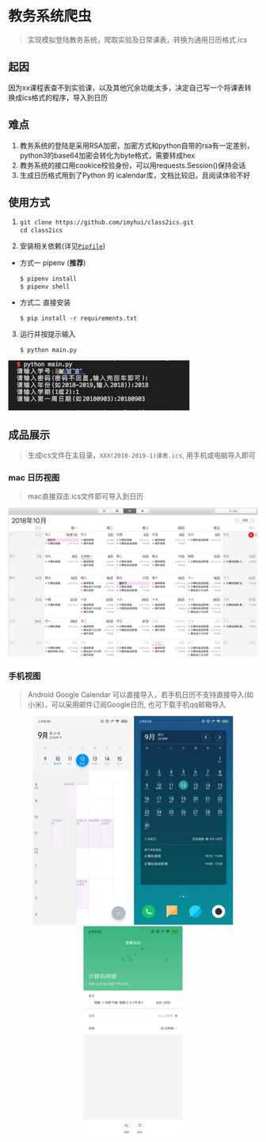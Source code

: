 # 教务系统爬虫

> 实现模拟登陆教务系统，爬取实验及日常课表，转换为通用日历格式.ics

## 起因
因为xx课程表查不到实验课，以及其他冗余功能太多，决定自己写一个将课表转换成ics格式的程序，导入到日历

## 难点
1. 教务系统的登陆是采用RSA加密，加密方式和python自带的rsa有一定差别，python3的base64加密会转化为byte格式，需要转成hex
2. 教务系统的接口用cookice校验身份，可以用requests.Session()保持会话
3. 生成日历格式用到了Python 的 icalendar库，文档比较旧，且阅读体验不好



## 使用方式
1. 
    ```
    git clone https://github.com/imyhui/class2ics.git
    cd class2ics
    ```
2. 安装相关依赖(详见[`Pipfile`](./Pipfile))
- 方式一 pipenv (**推荐**)
    ``` shell
    $ pipenv install
    $ pipenv shell
    ```
- 方式二 直接安装
    ``` shell
    $ pip install -r requirements.txt
    ```
3. 运行并按提示输入

   ```shell
   $ python main.py
   ```

   

![流程](result/Process.png)

## 成品展示

> 生成ics文件在主目录，`XXX(2018-2019-1)课表.ics`, 用手机或电脑导入即可

### mac 日历视图
> mac直接双击.ics文件即可导入到日历

![PC视图](result/PC_view.png)

### 手机视图

> Android Google Calendar 可以直接导入，若手机日历不支持直接导入(如小米)，可以采用邮件订阅Google日历, 也可下载手机qq邮箱导入

<div align="center">
<img src="result/Week_view.png" width="200"/>
<img src="result/Desktop_view.jpg" width="200"/>
<img src="result/Concrete_view.jpg" width="200"/>
</div><br>